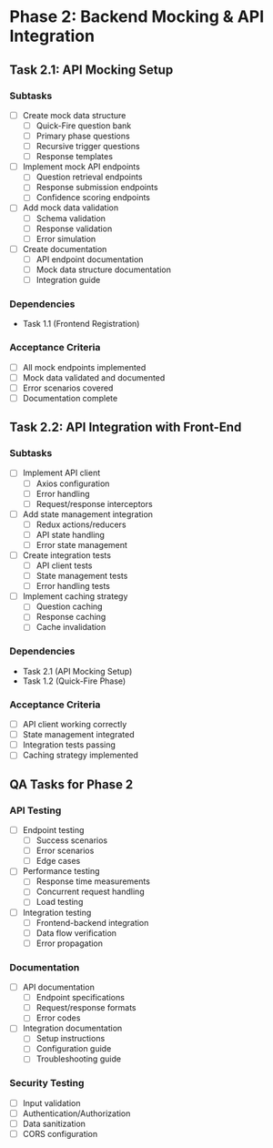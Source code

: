 # Phase 2: Backend Mocking & API Integration

## Task 2.1: API Mocking Setup

### Subtasks
- [ ] Create mock data structure
  - [ ] Quick-Fire question bank
  - [ ] Primary phase questions
  - [ ] Recursive trigger questions
  - [ ] Response templates
- [ ] Implement mock API endpoints
  - [ ] Question retrieval endpoints
  - [ ] Response submission endpoints
  - [ ] Confidence scoring endpoints
- [ ] Add mock data validation
  - [ ] Schema validation
  - [ ] Response validation
  - [ ] Error simulation
- [ ] Create documentation
  - [ ] API endpoint documentation
  - [ ] Mock data structure documentation
  - [ ] Integration guide

### Dependencies
- Task 1.1 (Frontend Registration)

### Acceptance Criteria
- [ ] All mock endpoints implemented
- [ ] Mock data validated and documented
- [ ] Error scenarios covered
- [ ] Documentation complete

## Task 2.2: API Integration with Front-End

### Subtasks
- [ ] Implement API client
  - [ ] Axios configuration
  - [ ] Error handling
  - [ ] Request/response interceptors
- [ ] Add state management integration
  - [ ] Redux actions/reducers
  - [ ] API state handling
  - [ ] Error state management
- [ ] Create integration tests
  - [ ] API client tests
  - [ ] State management tests
  - [ ] Error handling tests
- [ ] Implement caching strategy
  - [ ] Question caching
  - [ ] Response caching
  - [ ] Cache invalidation

### Dependencies
- Task 2.1 (API Mocking Setup)
- Task 1.2 (Quick-Fire Phase)

### Acceptance Criteria
- [ ] API client working correctly
- [ ] State management integrated
- [ ] Integration tests passing
- [ ] Caching strategy implemented

## QA Tasks for Phase 2

### API Testing
- [ ] Endpoint testing
  - [ ] Success scenarios
  - [ ] Error scenarios
  - [ ] Edge cases
- [ ] Performance testing
  - [ ] Response time measurements
  - [ ] Concurrent request handling
  - [ ] Load testing
- [ ] Integration testing
  - [ ] Frontend-backend integration
  - [ ] Data flow verification
  - [ ] Error propagation

### Documentation
- [ ] API documentation
  - [ ] Endpoint specifications
  - [ ] Request/response formats
  - [ ] Error codes
- [ ] Integration documentation
  - [ ] Setup instructions
  - [ ] Configuration guide
  - [ ] Troubleshooting guide

### Security Testing
- [ ] Input validation
- [ ] Authentication/Authorization
- [ ] Data sanitization
- [ ] CORS configuration 